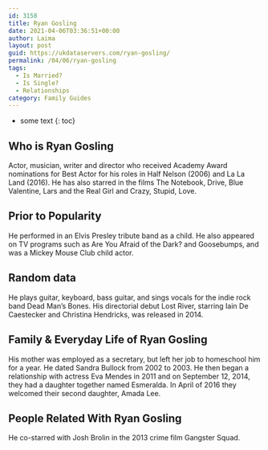 ```yaml
---
id: 3158
title: Ryan Gosling
date: 2021-04-06T03:36:51+00:00
author: Laima
layout: post
guid: https://ukdataservers.com/ryan-gosling/
permalink: /04/06/ryan-gosling
tags:
  - Is Married?
  - Is Single?
  - Relationships
category: Family Guides
---
```


* some text
{: toc}


## Who is Ryan Gosling
                  
                  
                  
Actor, musician, writer and director who received Academy Award nominations for Best Actor for his roles in Half Nelson (2006) and La La Land (2016). He has also starred in the films The Notebook, Drive, Blue Valentine, Lars and the Real Girl and Crazy, Stupid, Love.
                  
              
            
              
            
                
                
                
## Prior to Popularity
                  
                  
                  
He performed in an Elvis Presley tribute band as a child. He also appeared on TV programs such as Are You Afraid of the Dark? and Goosebumps, and was a Mickey Mouse Club child actor.
                  
              
            
              
            
                
                
                
## Random data
                  
                  
                  
He plays guitar, keyboard, bass guitar, and sings vocals for the indie rock band Dead Man&#8217;s Bones. His directorial debut Lost River, starring Iain De Caestecker and Christina Hendricks, was released in 2014.
                  
              
            
              
            
                
                
                
## Family & Everyday Life of Ryan Gosling
                  
                  
                  
His mother was employed as a secretary, but left her job to homeschool him for a year. He dated Sandra Bullock from 2002 to 2003. He then began a relationship with actress Eva Mendes in 2011 and on September 12, 2014, they had a daughter together named Esmeralda. In April of 2016 they welcomed their second daughter, Amada Lee.
                  
              
            
              
            
                
                
                
## People Related With Ryan Gosling
                  
                  
                  
He co-starred with Josh Brolin in the 2013 crime film Gangster Squad.
                  
              
            
              
            
                
              
            
              
              
            
            
              
            
          
          
          